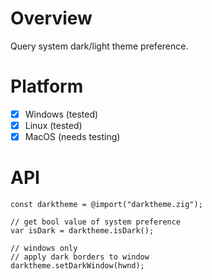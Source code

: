 # Overview

Query system dark/light theme preference.

# Platform

 - [x] Windows (tested)
 - [x] Linux (tested)
 - [x] MacOS (needs testing)

# API

```zig
const darktheme = @import("darktheme.zig");

// get bool value of system preference
var isDark = darktheme.isDark();

// windows only
// apply dark borders to window
darktheme.setDarkWindow(hwnd);
```
